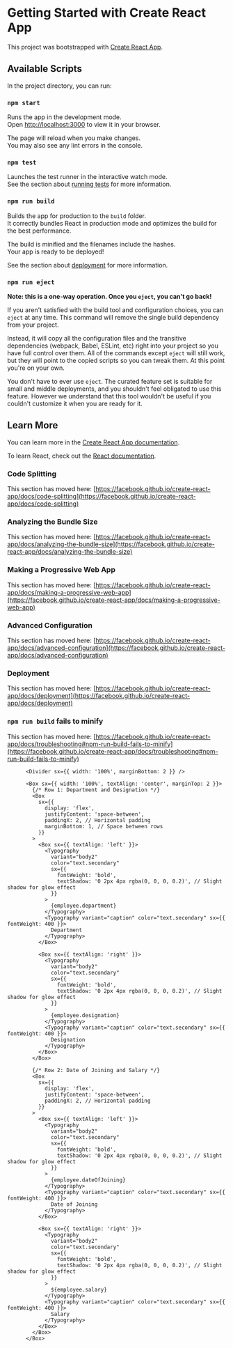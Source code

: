 # Getting Started with Create React App

This project was bootstrapped with [Create React App](https://github.com/facebook/create-react-app).

## Available Scripts

In the project directory, you can run:

### `npm start`

Runs the app in the development mode.\
Open [http://localhost:3000](http://localhost:3000) to view it in your browser.

The page will reload when you make changes.\
You may also see any lint errors in the console.

### `npm test`

Launches the test runner in the interactive watch mode.\
See the section about [running tests](https://facebook.github.io/create-react-app/docs/running-tests) for more information.

### `npm run build`

Builds the app for production to the `build` folder.\
It correctly bundles React in production mode and optimizes the build for the best performance.

The build is minified and the filenames include the hashes.\
Your app is ready to be deployed!

See the section about [deployment](https://facebook.github.io/create-react-app/docs/deployment) for more information.

### `npm run eject`

**Note: this is a one-way operation. Once you `eject`, you can't go back!**

If you aren't satisfied with the build tool and configuration choices, you can `eject` at any time. This command will remove the single build dependency from your project.

Instead, it will copy all the configuration files and the transitive dependencies (webpack, Babel, ESLint, etc) right into your project so you have full control over them. All of the commands except `eject` will still work, but they will point to the copied scripts so you can tweak them. At this point you're on your own.

You don't have to ever use `eject`. The curated feature set is suitable for small and middle deployments, and you shouldn't feel obligated to use this feature. However we understand that this tool wouldn't be useful if you couldn't customize it when you are ready for it.

## Learn More

You can learn more in the [Create React App documentation](https://facebook.github.io/create-react-app/docs/getting-started).

To learn React, check out the [React documentation](https://reactjs.org/).

### Code Splitting

This section has moved here: [https://facebook.github.io/create-react-app/docs/code-splitting](https://facebook.github.io/create-react-app/docs/code-splitting)

### Analyzing the Bundle Size

This section has moved here: [https://facebook.github.io/create-react-app/docs/analyzing-the-bundle-size](https://facebook.github.io/create-react-app/docs/analyzing-the-bundle-size)

### Making a Progressive Web App

This section has moved here: [https://facebook.github.io/create-react-app/docs/making-a-progressive-web-app](https://facebook.github.io/create-react-app/docs/making-a-progressive-web-app)

### Advanced Configuration

This section has moved here: [https://facebook.github.io/create-react-app/docs/advanced-configuration](https://facebook.github.io/create-react-app/docs/advanced-configuration)

### Deployment

This section has moved here: [https://facebook.github.io/create-react-app/docs/deployment](https://facebook.github.io/create-react-app/docs/deployment)

### `npm run build` fails to minify

This section has moved here: [https://facebook.github.io/create-react-app/docs/troubleshooting#npm-run-build-fails-to-minify](https://facebook.github.io/create-react-app/docs/troubleshooting#npm-run-build-fails-to-minify)



          <Divider sx={{ width: '100%', marginBottom: 2 }} />

          <Box sx={{ width: '100%', textAlign: 'center', marginTop: 2 }}>
            {/* Row 1: Department and Designation */}
            <Box
              sx={{
                display: 'flex',
                justifyContent: 'space-between',
                paddingX: 2, // Horizontal padding
                marginBottom: 1, // Space between rows
              }}
            >
              <Box sx={{ textAlign: 'left' }}>
                <Typography
                  variant="body2"
                  color="text.secondary"
                  sx={{
                    fontWeight: 'bold',
                    textShadow: '0 2px 4px rgba(0, 0, 0, 0.2)', // Slight shadow for glow effect
                  }}
                >
                  {employee.department}
                </Typography>
                <Typography variant="caption" color="text.secondary" sx={{ fontWeight: 400 }}>
                  Department
                </Typography>
              </Box>

              <Box sx={{ textAlign: 'right' }}>
                <Typography
                  variant="body2"
                  color="text.secondary"
                  sx={{
                    fontWeight: 'bold',
                    textShadow: '0 2px 4px rgba(0, 0, 0, 0.2)', // Slight shadow for glow effect
                  }}
                >
                  {employee.designation}
                </Typography>
                <Typography variant="caption" color="text.secondary" sx={{ fontWeight: 400 }}>
                  Designation
                </Typography>
              </Box>
            </Box>

            {/* Row 2: Date of Joining and Salary */}
            <Box
              sx={{
                display: 'flex',
                justifyContent: 'space-between',
                paddingX: 2, // Horizontal padding
              }}
            >
              <Box sx={{ textAlign: 'left' }}>
                <Typography
                  variant="body2"
                  color="text.secondary"
                  sx={{
                    fontWeight: 'bold',
                    textShadow: '0 2px 4px rgba(0, 0, 0, 0.2)', // Slight shadow for glow effect
                  }}
                >
                  {employee.dateOfJoining}
                </Typography>
                <Typography variant="caption" color="text.secondary" sx={{ fontWeight: 400 }}>
                  Date of Joining
                </Typography>
              </Box>

              <Box sx={{ textAlign: 'right' }}>
                <Typography
                  variant="body2"
                  color="text.secondary"
                  sx={{
                    fontWeight: 'bold',
                    textShadow: '0 2px 4px rgba(0, 0, 0, 0.2)', // Slight shadow for glow effect
                  }}
                >
                  ${employee.salary}
                </Typography>
                <Typography variant="caption" color="text.secondary" sx={{ fontWeight: 400 }}>
                  Salary
                </Typography>
              </Box>
            </Box>
          </Box>